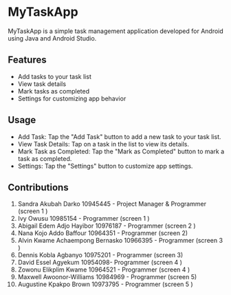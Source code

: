 # MyTaskApp

MyTaskApp is a simple task management application developed for Android using Java and Android Studio.

## Features

- Add tasks to your task list
- View task details
- Mark tasks as completed
- Settings for customizing app behavior

## Usage

- Add Task: Tap the "Add Task" button to add a new task to your task list.
- View Task Details: Tap on a task in the list to view its details.
- Mark Task as Completed: Tap the "Mark as Completed" button to mark a task as completed.
- Settings: Tap the "Settings" button to customize app settings.

## Contributions
1. Sandra Akubah Darko 10945445 - Project Manager & Programmer (screen 1 )
2. Ivy Owusu 10985154 -  Programmer (screen 1 )
3. Abigail Edem Adjo Hayibor 10976187 -  Programmer  (screen 2 )
4. Nana Kojo Addo Baffour 10964351 - Programmer  (screen 2)
5. Alvin Kwame Achaempong Bernasko  10966395 - Programmer  (screen 3 )
6. Dennis Kobla Agbanyo 10975201 - Programmer  (screen 3)
7. David Essel Agyekum 10954098- Programmer  (screen 4 )
8. Zowonu Elikplim Kwame 10964521 - Programmer  (screen 4 )
9. Maxwell Awoonor-Williams 10984969 - Programmer  (screen 5)
10. Augustine Kpakpo Brown 10973795 - Programmer  (screen 5 )


